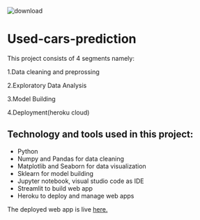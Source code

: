  ![download](https://user-images.githubusercontent.com/28493517/128543990-78bcb889-c7bd-44b7-b4be-3d458dce21fb.png)
# Used-cars-prediction
This project consists of 4 segments namely:

1.Data cleaning and preprossing 

2.Exploratory Data Analysis

3.Model Building

4.Deployment(heroku cloud)

## Technology and tools used in this project:
 * Python
 * Numpy and Pandas for data cleaning
 * Matplotlib and Seaborn for data visualization
 * Sklearn for model building
 * Jupyter notebook, visual studio code as IDE
 * Streamlit to build web app
 * Heroku to deploy and manage web apps

The deployed web app is live [here.](https://sell-any-car.herokuapp.com/)

